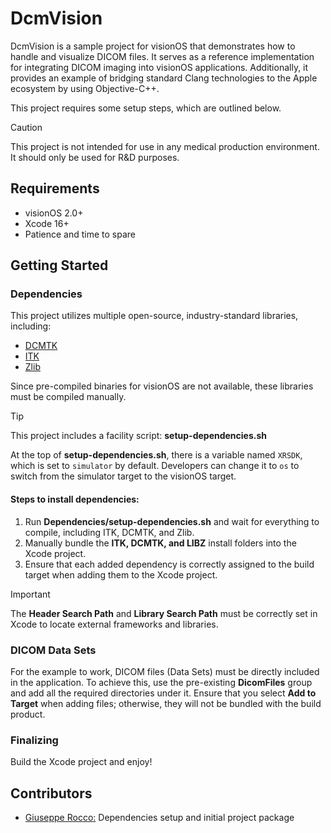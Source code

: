 # DcmVision

DcmVision is a sample project for visionOS that demonstrates how to handle and visualize DICOM files. It serves as a reference implementation for integrating DICOM imaging into visionOS applications. Additionally, it provides an example of bridging standard Clang technologies to the Apple ecosystem by using Objective-C++.

This project requires some setup steps, which are outlined below.

> [!CAUTION]
> This project is not intended for use in any medical production environment. It should only be used for R&D purposes.

## Requirements

- visionOS 2.0+
- Xcode 16+
- Patience and time to spare

## Getting Started

### Dependencies

This project utilizes multiple open-source, industry-standard libraries, including:

- [DCMTK](https://github.com/DCMTK/dcmtk)
- [ITK](https://github.com/InsightSoftwareConsortium/ITK)
- [Zlib](https://zlib.net/)

Since pre-compiled binaries for visionOS are not available, these libraries must be compiled manually.

> [!TIP]
> This project includes a facility script: **setup-dependencies.sh**
>
> At the top of **setup-dependencies.sh**, there is a variable named `XRSDK`, which is set to `simulator` by default. Developers can change it to `os` to switch from the simulator target to the visionOS target.

#### Steps to install dependencies:

1. Run **Dependencies/setup-dependencies.sh** and wait for everything to compile, including ITK, DCMTK, and Zlib.
2. Manually bundle the **ITK, DCMTK, and LIBZ** install folders into the Xcode project.
3. Ensure that each added dependency is correctly assigned to the build target when adding them to the Xcode project.

> [!IMPORTANT]
> The **Header Search Path** and **Library Search Path** must be correctly set in Xcode to locate external frameworks and libraries.

### DICOM Data Sets

For the example to work, DICOM files (Data Sets) must be directly included in the application. To achieve this, use the pre-existing **DicomFiles** group and add all the required directories under it. Ensure that you select **Add to Target** when adding files; otherwise, they will not be bundled with the build product.

### Finalizing

Build the Xcode project and enjoy!

## Contributors

- [Giuseppe Rocco](https://github.com/iOmega8561)[:](https://github.com/iOmega8561) Dependencies setup and initial project package
